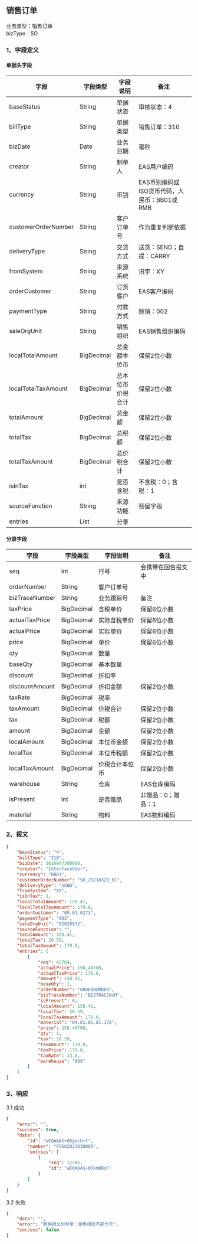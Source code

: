 ## <span id="SO">销售订单</span>

业务类型：销售订单<br>
bizType：SO<br>

### 1、字段定义
#### 单据头字段

| 字段                | 字段类型   | 字段说明         | 备注                                        |
| ------------------- | ---------- | ---------------- | ------------------------------------------- |
| baseStatus          | String     | 单据状态         | 审核状态：4                                 |
| billType            | String     | 单据类型         | 销售订单：310                               |
| bizDate             | Date       | 业务日期         | 毫秒                                        |
| creator             | String     | 制单人           | EAS用户编码                                 |
| currency            | String     | 币别             | EAS币别编码或ISO货币代码，人民币：BB01或RMB |
| customerOrderNumber | String     | 客户订单号       | 作为重复判断依据                            |
| deliveryType        | String     | 交货方式         | 送货：SEND；自提：CARRY                     |
| fromSystem          | String     | 来源系统         | 讯宇：XY                                    |
| orderCustomer       | String     | 订货客户         | EAS客户编码                                 |
| paymentType         | String     | 付款方式         | 赊销：002                                   |
| saleOrgUnit         | String     | 销售组织         | EAS销售组织编码                             |
| localTotalAmount    | BigDecimal | 总金额本位币     | 保留2位小数                                 |
| localTotalTaxAmount | BigDecimal | 总本位币价税合计 | 保留2位小数                                 |
| totalAmount         | BigDecimal | 总金额           | 保留2位小数                                 |
| totalTax            | BigDecimal | 总税额           | 保留2位小数                                 |
| totalTaxAmount      | BigDecimal | 总价税合计       | 保留2位小数                                 |
| isInTax             | int        | 是否含税         | 不含税：0；含税：1                          |
| sourceFunction      | String     | 来源功能         | 预留字段                                    |
| entries             | List       | 分录             |                                             |


#### 分录字段

| 字段           | 字段类型   | 字段说明       | 备注               |
| -------------- | ---------- | -------------- | ------------------ |
| seq            | int        | 行号           | 会携带在回告报文中 |
| orderNumber    | String     | 客户订单号     |                    |
| bizTraceNumber | String     | 业务跟踪号     | 备注               |
| taxPrice       | BigDecimal | 含税单价       | 保留6位小数        |
| actualTaxPrice | BigDecimal | 实际含税单价   | 保留6位小数        |
| actualPrice    | BigDecimal | 实际单价       | 保留6位小数        |
| price          | BigDecimal | 单价           | 保留6位小数        |
| qty            | BigDecimal | 数量           |                    |
| baseQty        | BigDecimal | 基本数量       |                    |
| discount       | BigDecimal | 折扣率         |                    |
| discountAmount | BigDecimal | 折扣金额       | 保留2位小数        |
| taxRate        | BigDecimal | 税率           |                    |
| taxAmount      | BigDecimal | 价税合计       | 保留2位小数        |
| tax            | BigDecimal | 税额           | 保留2位小数        |
| amount         | BigDecimal | 金额           | 保留2位小数        |
| localAmount    | BigDecimal | 本位币金额     | 保留2位小数        |
| localTax       | BigDecimal | 本位币税额     | 保留2位小数        |
| localTaxAmount | BigDecimal | 价税合计本位币 | 保留2位小数        |
| warehouse      | String     | 仓库           | EAS仓库编码        |
| isPresent      | int        | 是否赠品       | 非赠品：0；赠品：1 |
| material       | String     | 物料           | EAS物料编码        |

### 2、报文
```json
{
	"baseStatus": "4",
	"billType": "310",
	"bizDate": 1616947200000,
	"creator": "InterfaceUser",
	"currency": "BB01",
	"customerOrderNumber": "SO_20210329_01",
	"deliveryType": "SEND",
	"fromSystem": "XY",
	"isInTax": 1,
	"localTotalAmount": 158.41,
	"localTotalTaxAmount": 179.0,
	"orderCustomer": "09.01.0273",
	"paymentType": "002",
	"saleOrgUnit": "02029932",
	"sourceFunction": "",
	"totalAmount": 158.41,
	"totalTax": 20.59,
	"totalTaxAmount": 179.0,
	"entries": [
		{
			"seq": 42764,
			"actualPrice": 158.40708,
			"actualTaxPrice": 179.0,
			"amount": 158.41,
			"baseQty": 1,
			"orderNumber": "ORDERNUMBER",
			"bizTraceNumber": "BIZTRACENUM",
			"isPresent": 0,
			"localAmount": 158.41,
			"localTax": 20.59,
			"localTaxAmount": 179.0,
			"material": "04.01.01.01.178",
			"price": 158.40708,
			"qty": 1,
			"tax": 20.59,
			"taxAmount": 179.0,
			"taxPrice": 179.0,
			"taxRate": 13.0,
			"warehouse": "099"
		}
	]
}
```
### 3、响应
3.1 成功
```json
{
	"error": "",
	"success": true,
	"data": {
		"id": "wEQAAAS+0Dgxcb+t",
		"number": "POSQ2021030005",
		"entries": [
			{
				"seq": 12345,
				"id": "wEQAAAS+0DkmBBzF"
			}
		]
	}
}
```
3.2 失败
```json
{
	"data": "",
	"error": "转换报文时异常：销售组织不能为空",
	"success": false
}
```
